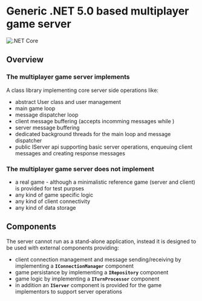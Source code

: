 # Generic .NET 5.0 based multiplayer game server

![.NET Core](https://github.com/enriko-riba/multiplayer-host/workflows/.NET%20Core/badge.svg)

## Overview

### The multiplayer game server implements
 A class library implementing core server side operations like:
* abstract User class and user management
* main game loop
* message dispatcher loop
* client message buffering (accepts incomming messages while  )
* server message buffering
* dedicated background threads for the main loop and message dispatcher
* public IServer api supporting basic server operations, enqueuing client messages and creating response messages

### The multiplayer game server does not implement
* a real game - although a minimalistic reference game (server and client) is provided for test purpses
* any kind of game specific logic
* any kind of client connectivity
* any kind of data storage

## Components
The server cannot run as a stand-alone application, instead it is designed to be used with external components providing:
* client connection management and message sending/receiving by implementing a **`IConnectionManager`** component
* game persistance by implementing a **`IRepository`** component
* game logic by implementing a **`ITurnProcessor`** component
* in addition an **`IServer`** component is provided for the game implementors to support server operations